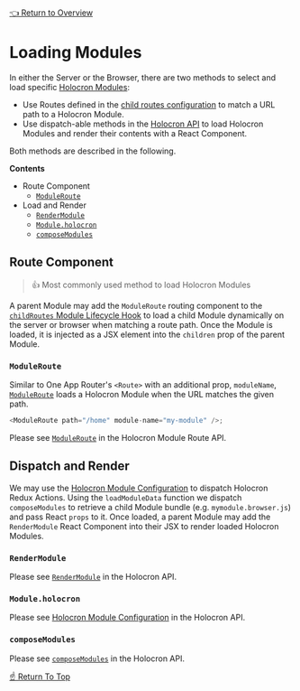 [👈 Return to Overview](../API.md)

# Loading Modules

In either the Server or the Browser, there are two methods to select and load specific [Holocron Modules](../API.md#modules):
* Use Routes defined in the [child routes configuration](./Routing.md#routing) to match a URL path to a Holocron Module.
* Use dispatch-able methods in the [Holocron API](https://github.com/americanexpress/holocron/blob/master/packages/holocron/API.md) to load Holocron Modules and render their contents with a React Component.

Both methods are described in the following.

**Contents**
* Route Component
  * [`ModuleRoute`](#moduleroute)
* Load and Render
  * [`RenderModule`](#rendermodule)
  * [`Module.holocron`](#moduleholocron)
  * [`composeModules`](#composemodules)

## Route Component

> 👍 Most commonly used method to load Holocron Modules

A parent Module may add the `ModuleRoute` routing component to the [`childRoutes` Module Lifecycle Hook](./Routing.md) to load a child Module dynamically on the server or browser when matching a route path. Once the Module is loaded, it is injected as a JSX element into the `children` prop of the parent Module.

<!--ONE-DOCS path="https://cdn.jsdelivr.net/gh/americanexpress/holocron@one-doc-templating/packages/holocron-module-route/README.md" id="ModuleRoute" parentHeaderLevel="2" start-->

### `ModuleRoute`

Similar to One App Router's `<Route>` with an additional prop, `moduleName`, [`ModuleRoute`](https://github.com/americanexpress/holocron/tree/master/packages/holocron-module-route#moduleroute) loads
a Holocron Module when the URL matches the given path.

```js
<ModuleRoute path="/home" module-name="my-module" />;
```

Please see [`ModuleRoute`](https://github.com/americanexpress/holocron/tree/master/packages/holocron-module-route#-usage) in the Holocron Module Route API.

<!--ONE-DOCS end-->

## Dispatch and Render

We may use the [Holocron Module Configuration] to dispatch Holocron Redux Actions. Using the `loadModuleData` function  we dispatch `composeModules` to retrieve a child Module bundle (e.g. `mymodule.browser.js`) and pass React `props` to it. Once loaded, a parent Module may add the `RenderModule` React Component into their JSX to render loaded Holocron Modules.

<!--ONE-DOCS path="https://cdn.jsdelivr.net/gh/americanexpress/holocron@one-doc-templating/packages/holocron/API.md" id="RenderModule" parentHeaderLevel="2" start-->

### `RenderModule`

Please see [`RenderModule`](https://github.com/americanexpress/holocron/blob/master/packages/holocron/API.md#rendermodule) in the Holocron API.

<!--ONE-DOCS end-->

<!--ONE-DOCS path="https://cdn.jsdelivr.net/gh/americanexpress/holocron@one-doc-templating/packages/holocron/API.md" id="Module.holocron" parentHeaderLevel="2" start-->

### `Module.holocron`

Please see [Holocron Module Configuration] in the Holocron API.

<!--ONE-DOCS end-->

<!--ONE-DOCS path="https://cdn.jsdelivr.net/gh/americanexpress/holocron@one-doc-templating/packages/holocron/API.md" id="composeModules" parentHeaderLevel="2" start-->

### `composeModules`

Please see [`composeModules`](https://github.com/americanexpress/holocron/blob/master/packages/holocron/API.md#composemodules) in the Holocron API.

<!--ONE-DOCS end-->

[☝️ Return To Top](#loading-modules)

[Holocron Module Configuration]: https://github.com/americanexpress/holocron/blob/master/packages/holocron/API.md#holocron-module-configuration
